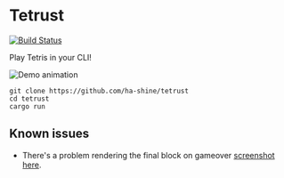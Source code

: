 # Tetrust
[![Build Status](https://travis-ci.org/ha-shine/tetrust.svg?branch=master)](https://travis-ci.org/ha-shine/tetrust)

Play Tetris in your CLI!

![Demo animation](./animation.gif)

```
git clone https://github.com/ha-shine/tetrust
cd tetrust
cargo run
```

## Known issues

- There's a problem rendering the final block on gameover [screenshot here](./bug.png).
